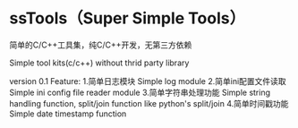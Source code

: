 # ssTools（Super Simple Tools）
简单的C/C++工具集，纯C/C++开发，无第三方依赖

Simple tool kits(c/c++) without thrid party library


version 0.1
Feature:
1.简单日志模块 Simple log module
2.简单ini配置文件读取 Simple ini config file reader module
3.简单字符串处理功能 Simple string handling function, split/join function like python's split/join
4.简单时间戳功能 Simple date timestamp function
